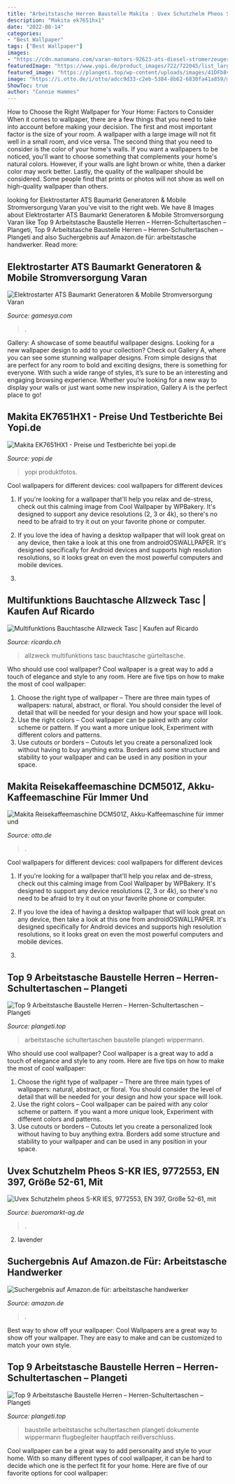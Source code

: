 ```yaml
---
title: "Arbeitstasche Herren Baustelle Makita : Uvex Schutzhelm Pheos S-kr Ies, 9772553, En 397, Größe 52-61, Mit"
description: "Makita ek7651hx1"
date: "2022-08-14"
categories:
- "Best Wallpaper"
tags: ["Best Wallpaper"]
images:
- "https://cdn.manomano.com/varan-motors-92623-ats-diesel-stromerzeuger-schallgedaempft-stromaggregat-5kva-400v-230v-elektrostarter-ats-L-350302-3376915_5.jpg"
featuredImage: "https://www.yopi.de/product_images/722/722045/list_large/makita-ek7651hx1.png"
featured_image: "https://plangeti.top/wp-content/uploads/images/41DFb8vlAsL._SL160_.jpg"
image: "https://i.otto.de/i/otto/adcc9d33-c2eb-5384-8b62-6830fa41a859/makita-reisekaffeemaschine-dcm501z.jpg?$formatz$"
ShowToc: true
author: "Connie Hammes"
---
```



How to Choose the Right Wallpaper for Your Home: Factors to Consider
When it comes to wallpaper, there are a few things that you need to take into account before making your decision. The first and most important factor is the size of your room. A wallpaper with a large image will not fit well in a small room, and vice versa. 
The second thing that you need to consider is the color of your home's walls. If you want a wallpapers to be noticed, you'll want to choose something that complements your home's natural colors. However, if your walls are light brown or white, then a darker color may work better. 
Lastly, the quality of the wallpaper should be considered. Some people find that prints or photos will not show as well on high-quality wallpaper than others.

	

		
looking for Elektrostarter ATS Baumarkt Generatoren &amp; Mobile Stromversorgung Varan you've visit to the right web. We have 8 Images about Elektrostarter ATS Baumarkt Generatoren &amp; Mobile Stromversorgung Varan like Top 9 Arbeitstasche Baustelle Herren – Herren-Schultertaschen – Plangeti, Top 9 Arbeitstasche Baustelle Herren – Herren-Schultertaschen – Plangeti and also Suchergebnis auf Amazon.de für: arbeitstasche handwerker. Read more:
		
    
## Elektrostarter ATS Baumarkt Generatoren &amp; Mobile Stromversorgung Varan

<img loading=lazy src="https://cdn.manomano.com/varan-motors-92623-ats-diesel-stromerzeuger-schallgedaempft-stromaggregat-5kva-400v-230v-elektrostarter-ats-L-350302-3376915_5.jpg" onerror="this.onerror=null;this.src='https://tse1.mm.bing.net/th?id=OIP.mxVSbH0axzIjN15cOh4DZgHaHa&amp;pid=15.1';" alt="Elektrostarter ATS Baumarkt Generatoren &amp; Mobile Stromversorgung Varan">

_Source: gamesya.com_

>. 

	

Gallery: A showcase of some beautiful wallpaper designs.
Looking for a new wallpaper design to add to your collection? Check out Gallery A, where you can see some stunning wallpaper designs. From simple designs that are perfect for any room to bold and exciting designs, there is something for everyone. With such a wide range of styles, it’s sure to be an interesting and engaging browsing experience. Whether you’re looking for a new way to display your walls or just want some new inspiration, Gallery A is the perfect place to go!





	
	
    
## Makita EK7651HX1 - Preise Und Testberichte Bei Yopi.de

<img loading=lazy src="https://www.yopi.de/product_images/722/722045/list_large/makita-ek7651hx1.png" onerror="this.onerror=null;this.src='https://tse3.mm.bing.net/th?id=OIP.RPRo1O-GDXYoZr2YKpr8kgAAAA&amp;pid=15.1';" alt="Makita EK7651HX1 - Preise und Testberichte bei yopi.de">

_Source: yopi.de_

>yopi produktfotos. 

	

Cool wallpapers for different devices:
cool wallpapers for different devices 

1. If you're looking for a wallpaper that'll help you relax and de-stress, check out this calming image from Cool Wallpaper by WPBakery. It's designed to support any device resolutions (2, 3 or 4k), so there's no need to be afraid to try it out on your favorite phone or computer.

2. If you love the idea of having a desktop wallpaper that will look great on any device, then take a look at this one from androidOSWALLPAPER. It's designed specifically for Android devices and supports high resolution resolutions, so it looks great on even the most powerful computers and mobile devices.

3.

    
## Multifunktions Bauchtasche Allzweck Tasc | Kaufen Auf Ricardo

<img loading=lazy src="https://img.ricardostatic.ch/t_1000x750/pl/1063698390/0/1/multifunktions-bauchtasche-allzweck-tasc.jpg" onerror="this.onerror=null;this.src='https://tse4.mm.bing.net/th?id=OIP.NgXz6KZbH4NAvBhjYjWKqgHaHa&amp;pid=15.1';" alt="Multifunktions Bauchtasche Allzweck Tasc | Kaufen auf Ricardo">

_Source: ricardo.ch_

>allzweck multifunktions tasc bauchtasche gürteltasche. 

	

Who should use cool wallpaper?
Cool wallpaper is a great way to add a touch of elegance and style to any room. Here are five tips on how to make the most of cool wallpaper: 
1) Choose the right type of wallpaper – There are three main types of wallpapers: natural, abstract, or floral. You should consider the level of detail that will be needed for your design and how your space will look. 
2) Use the right colors – Cool wallpaper can be paired with any color scheme or pattern. If you want a more unique look, Experiment with different colors and patterns. 
3) Use cutouts or borders – Cutouts let you create a personalized look without having to buy anything extra. Borders add some structure and stability to your wallpaper and can be used in any position in your space.

    
## Makita Reisekaffeemaschine DCM501Z, Akku-Kaffeemaschine Für Immer Und

<img loading=lazy src="https://i.otto.de/i/otto/adcc9d33-c2eb-5384-8b62-6830fa41a859/makita-reisekaffeemaschine-dcm501z.jpg?$formatz$" onerror="this.onerror=null;this.src='https://tse4.mm.bing.net/th?id=OIP.lCgPlTu1sPIuG23TveMmegHaHo&amp;pid=15.1';" alt="Makita Reisekaffeemaschine DCM501Z, Akku-Kaffeemaschine für immer und">

_Source: otto.de_

>. 

	

Cool wallpapers for different devices:
cool wallpapers for different devices 

1. If you're looking for a wallpaper that'll help you relax and de-stress, check out this calming image from Cool Wallpaper by WPBakery. It's designed to support any device resolutions (2, 3 or 4k), so there's no need to be afraid to try it out on your favorite phone or computer.

2. If you love the idea of having a desktop wallpaper that will look great on any device, then take a look at this one from androidOSWALLPAPER. It's designed specifically for Android devices and supports high resolution resolutions, so it looks great on even the most powerful computers and mobile devices.

3.

    
## Top 9 Arbeitstasche Baustelle Herren – Herren-Schultertaschen – Plangeti

<img loading=lazy src="https://plangeti.top/wp-content/uploads/images/41DFb8vlAsL._SL160_.jpg" onerror="this.onerror=null;this.src='https://tse2.mm.bing.net/th?id=OIP.a0tvrOHxKMxM_t2pnzfGXAAAAA&amp;pid=15.1';" alt="Top 9 Arbeitstasche Baustelle Herren – Herren-Schultertaschen – Plangeti">

_Source: plangeti.top_

>arbeitstasche schultertaschen baustelle plangeti wippermann. 

	

Who should use cool wallpaper?
Cool wallpaper is a great way to add a touch of elegance and style to any room. Here are five tips on how to make the most of cool wallpaper: 
1) Choose the right type of wallpaper – There are three main types of wallpapers: natural, abstract, or floral. You should consider the level of detail that will be needed for your design and how your space will look. 
2) Use the right colors – Cool wallpaper can be paired with any color scheme or pattern. If you want a more unique look, Experiment with different colors and patterns. 
3) Use cutouts or borders – Cutouts let you create a personalized look without having to buy anything extra. Borders add some structure and stability to your wallpaper and can be used in any position in your space.

    
## Uvex Schutzhelm Pheos S-KR IES, 9772553, EN 397, Größe 52-61, Mit

<img loading=lazy src="https://cdn.bueromarkt-ag.de/product/bf49b38d040b3eb3038907576b18d861d4dbc528-schutzhelm_uvex_pheos_s-kr_ies_9772553.jpg" onerror="this.onerror=null;this.src='https://tse3.mm.bing.net/th?id=OIP.CVGuMVP1v6dJq4KIQHmOCwHaHa&amp;pid=15.1';" alt="Uvex Schutzhelm pheos S-KR IES, 9772553, EN 397, Größe 52-61, mit">

_Source: bueromarkt-ag.de_

>. 

	

2. lavender 

    
## Suchergebnis Auf Amazon.de Für: Arbeitstasche Handwerker

<img loading=lazy src="http://ecx.images-amazon.com/images/I/51WM4ohcu8L._AA160_.jpg" onerror="this.onerror=null;this.src='https://tse1.mm.bing.net/th?id=OIP.WK29YF0oKch9p9VSfjsofQAAAA&amp;pid=15.1';" alt="Suchergebnis auf Amazon.de für: arbeitstasche handwerker">

_Source: amazon.de_

>. 

	

Best way to show off your wallpaper:
Cool Wallpapers are a great way to show off your wallpaper. They are easy to make and can be customized to match your own style.

    
## Top 9 Arbeitstasche Baustelle Herren – Herren-Schultertaschen – Plangeti

<img loading=lazy src="https://plangeti.top/wp-content/uploads/images/51t3+cwGAZL._SL160_.jpg" onerror="this.onerror=null;this.src='https://tse4.mm.bing.net/th?id=OIP.EoQbDwmKdDgnWanPpYQNIAAAAA&amp;pid=15.1';" alt="Top 9 Arbeitstasche Baustelle Herren – Herren-Schultertaschen – Plangeti">

_Source: plangeti.top_

>baustelle arbeitstasche schultertaschen plangeti dokumente wippermann flugbegleiter hauptfach reißverschluss. 

	

Cool wallpaper can be a great way to add personality and style to your home. With so many different types of cool wallpaper, it can be hard to decide which one is the perfect fit for your home. Here are five of our favorite options for cool wallpaper: 


